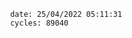 

                date: 25/04/2022 05:11:31
                cycles: 89040

                         